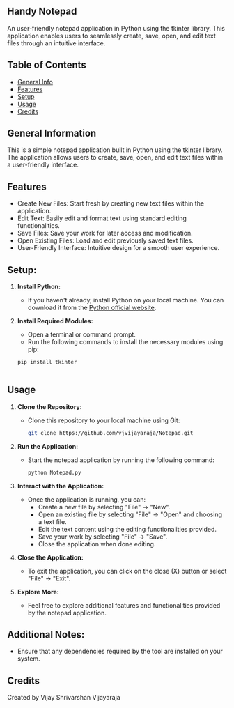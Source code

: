 ## Handy Notepad
An user-friendly notepad application in Python using the tkinter library. This application enables users to seamlessly create, save, open, and edit text files through an intuitive interface.

## Table of Contents
* [General Info](#general-information)
* [Features](#features)
* [Setup](#setup)
* [Usage](#usage)
* [Credits](#credits)


## General Information
This is a simple notepad application built in Python using the tkinter library. The application allows users to create, save, open, and edit text files within a user-friendly interface.


## Features
* Create New Files: Start fresh by creating new text files within the application.
* Edit Text: Easily edit and format text using standard editing functionalities.
* Save Files: Save your work for later access and modification.
* Open Existing Files: Load and edit previously saved text files.
* User-Friendly Interface: Intuitive design for a smooth user experience.



## Setup:

1. **Install Python:**
   - If you haven't already, install Python on your local machine. You can download it from the [Python official website](https://www.python.org/).

2. **Install Required Modules:**
   - Open a terminal or command prompt.
   - Run the following commands to install the necessary modules using pip:

   ```bash
   pip install tkinter



## Usage

1. **Clone the Repository:**
   - Clone this repository to your local machine using Git:
     ```bash
     git clone https://github.com/vjvijayaraja/Notepad.git
     ```

2. **Run the Application:**
   - Start the notepad application by running the following command:
     ```bash
     python Notepad.py
     ```

3. **Interact with the Application:**
   - Once the application is running, you can:
     - Create a new file by selecting "File" -> "New".
     - Open an existing file by selecting "File" -> "Open" and choosing a text file.
     - Edit the text content using the editing functionalities provided.
     - Save your work by selecting "File" -> "Save".
     - Close the application when done editing.

4. **Close the Application:**
   - To exit the application, you can click on the close (X) button or select "File" -> "Exit".

5. **Explore More:**
   - Feel free to explore additional features and functionalities provided by the notepad application.



## Additional Notes:
* Ensure that any dependencies required by the tool are installed on your system.


## Credits
Created by Vijay Shrivarshan Vijayaraja  

